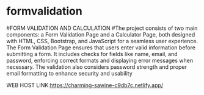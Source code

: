 # formvalidation
#FORM VALIDATION AND CALCULATION 
#The project consists of two main components: a Form Validation Page and a Calculator Page, both designed with HTML, CSS, Bootstrap, and JavaScript for a seamless user experience. The Form Validation Page ensures that users enter valid information before submitting a form. It includes checks for fields like name, email, and password, enforcing correct formats and displaying error messages when necessary. The validation also considers password strength and proper email formatting to enhance security and usability
  
  
  WEB HOST LINK:https://charming-sawine-c9db7c.netlify.app/
